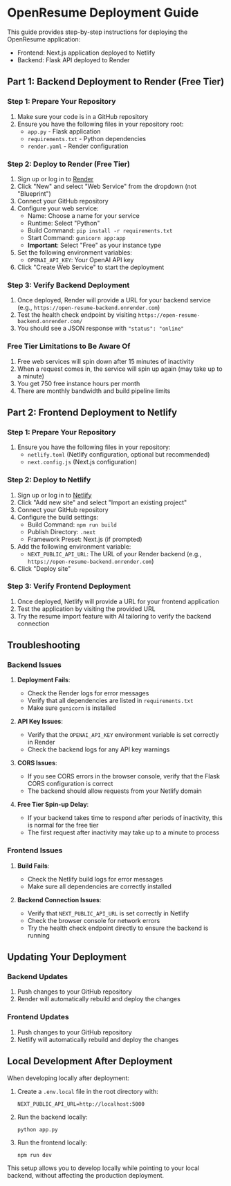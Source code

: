 # OpenResume Deployment Guide

This guide provides step-by-step instructions for deploying the OpenResume application:
- Frontend: Next.js application deployed to Netlify
- Backend: Flask API deployed to Render

## Part 1: Backend Deployment to Render (Free Tier)

### Step 1: Prepare Your Repository

1. Make sure your code is in a GitHub repository
2. Ensure you have the following files in your repository root:
   - `app.py` - Flask application
   - `requirements.txt` - Python dependencies
   - `render.yaml` - Render configuration

### Step 2: Deploy to Render (Free Tier)

1. Sign up or log in to [Render](https://render.com)
2. Click "New" and select "Web Service" from the dropdown (not "Blueprint")
3. Connect your GitHub repository
4. Configure your web service:
   - Name: Choose a name for your service
   - Runtime: Select "Python"
   - Build Command: `pip install -r requirements.txt`
   - Start Command: `gunicorn app:app`
   - **Important**: Select "Free" as your instance type
5. Set the following environment variables:
   - `OPENAI_API_KEY`: Your OpenAI API key
6. Click "Create Web Service" to start the deployment

### Step 3: Verify Backend Deployment

1. Once deployed, Render will provide a URL for your backend service (e.g., `https://open-resume-backend.onrender.com`)
2. Test the health check endpoint by visiting `https://open-resume-backend.onrender.com/`
3. You should see a JSON response with `"status": "online"`

### Free Tier Limitations to Be Aware Of

1. Free web services will spin down after 15 minutes of inactivity
2. When a request comes in, the service will spin up again (may take up to a minute)
3. You get 750 free instance hours per month
4. There are monthly bandwidth and build pipeline limits

## Part 2: Frontend Deployment to Netlify

### Step 1: Prepare Your Repository

1. Ensure you have the following files in your repository:
   - `netlify.toml` (Netlify configuration, optional but recommended)
   - `next.config.js` (Next.js configuration)

### Step 2: Deploy to Netlify

1. Sign up or log in to [Netlify](https://netlify.com)
2. Click "Add new site" and select "Import an existing project"
3. Connect your GitHub repository
4. Configure the build settings:
   - Build Command: `npm run build`
   - Publish Directory: `.next`
   - Framework Preset: Next.js (if prompted)
5. Add the following environment variable:
   - `NEXT_PUBLIC_API_URL`: The URL of your Render backend (e.g., `https://open-resume-backend.onrender.com`)
6. Click "Deploy site"

### Step 3: Verify Frontend Deployment

1. Once deployed, Netlify will provide a URL for your frontend application
2. Test the application by visiting the provided URL
3. Try the resume import feature with AI tailoring to verify the backend connection

## Troubleshooting

### Backend Issues

1. **Deployment Fails**:
   - Check the Render logs for error messages
   - Verify that all dependencies are listed in `requirements.txt`
   - Make sure `gunicorn` is installed

2. **API Key Issues**:
   - Verify that the `OPENAI_API_KEY` environment variable is set correctly in Render
   - Check the backend logs for any API key warnings

3. **CORS Issues**:
   - If you see CORS errors in the browser console, verify that the Flask CORS configuration is correct
   - The backend should allow requests from your Netlify domain

4. **Free Tier Spin-up Delay**:
   - If your backend takes time to respond after periods of inactivity, this is normal for the free tier
   - The first request after inactivity may take up to a minute to process

### Frontend Issues

1. **Build Fails**:
   - Check the Netlify build logs for error messages
   - Make sure all dependencies are correctly installed

2. **Backend Connection Issues**:
   - Verify that `NEXT_PUBLIC_API_URL` is set correctly in Netlify
   - Check the browser console for network errors
   - Try the health check endpoint directly to ensure the backend is running

## Updating Your Deployment

### Backend Updates

1. Push changes to your GitHub repository
2. Render will automatically rebuild and deploy the changes

### Frontend Updates

1. Push changes to your GitHub repository
2. Netlify will automatically rebuild and deploy the changes

## Local Development After Deployment

When developing locally after deployment:

1. Create a `.env.local` file in the root directory with:
   ```
   NEXT_PUBLIC_API_URL=http://localhost:5000
   ```

2. Run the backend locally:
   ```
   python app.py
   ```

3. Run the frontend locally:
   ```
   npm run dev
   ```

This setup allows you to develop locally while pointing to your local backend, without affecting the production deployment.
